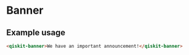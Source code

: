 # Banner

## Example usage

```html
<qiskit-banner>We have an important announcement!</qiskit-banner>
```
